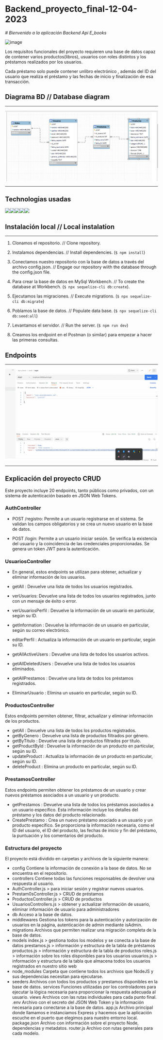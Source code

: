 # Backend_proyecto_final-12-04-2023

<em> # Bienvenido a la aplicación Backend Api E_books</em>



![image](https://user-images.githubusercontent.com/113507322/205169800-ae8aeff3-2afc-467c-8c53-6c1637671770.png)


Los requisitos funcionales del proyecto requieren una base de datos capaz de contener varios productos(libros), usuarios con roles distintos y los préstamos realizados por los usuarios.

Cada préstamo solo puede contener unlibro electrónico , además del ID del usuario que realiza el préstamo y las fechas de inicio y finalización de esa transacción.

 ## Diagrama BD // Database diagram

---

!['imagen-db'](/images/Screenshot_129.png)

---

## Technologias usadas

<img src="https://upload.wikimedia.org/wikipedia/commons/6/6a/JavaScript-logo.png" height="120"/><img src="https://miro.medium.com/max/560/1*hAAm71eC0mIg3RIA6S4-DQ.png" height="120"/><img src="https://thumbs.dreamstime.com/b/icono-logo-design-ui-o-ux-app-de-la-base-de-datos-sql-96841969.jpg" height="120"/><img src="https://cdn.buttercms.com/4XpulFfySpWyYTXuaVL2" height="100"/><img src="https://seeklogo.com/images/S/sequelize-logo-9A5075DB9F-seeklogo.com.png" height="120"/>

## Instalación local // Local instalation

---

1. Clonamos el repositorio. // Clone repository.
2. Instalamos dependencias. // Install dependencies. (` $ npm install `)
3. Conectamos nuestro repositorio con la base de datos a través del archivo config.json. // Engage our repository wiith the database through the config.json file.
4. Para crear la base de datos en MySql Workbench. // To create the database at Workbench. (``` $ npx sequelize-cli db:create ```).
5. Ejecutamos las migraciones. // Execute migrations. (``` $ npx sequelize-cli db:migrate ```) 
6. Poblamos la base de datos. // Populate data base. (``` $ npx sequelize-cli db:seed:all ```) 
7. Levantamos el servidor. // Run the server. (``` $ npm run dev ```)

8. Creamos los endpoint en el Postman (o similar) para empezar a hacer las primeras consultas. 
## Endpoints

---

!['imagen-db'](/images/ezgif-1-832880d820.gif)

---
## Explicación del proyecto CRUD


Este proyecto incluye 20 endpoints, tanto públicos como privados, con un sistema de autenticación basado en JSON Web Tokens.


### AuthController


*  POST /registro: Permite a un usuario registrarse en el sistema. Se validan los campos obligatorios y se crea un nuevo usuario en la base de datos.

 * POST /login: Permite a un usuario iniciar sesión. Se verifica la existencia del usuario y la coincidencia de las credenciales proporcionadas. Se genera un token JWT para la autenticación.

 ### UsuariosController

  * En general, estos endpoints se utilizan para obtener, actualizar y eliminar información de los usuarios.


 * getAll : Devuelve una lista de todos los usuarios registrados.
 * verUsuarios: Devuelve una lista de todos los usuarios registrados, junto con un mensaje de éxito o error.
  * verUsuariosPerfil : Devuelve la información de un usuario en particular, según su ID.
  * getInformation : Devuelve la información de un usuario en particular, según su correo electrónico.
  * editarPerfil : Actualiza la información de un usuario en particular, según su ID.
   * getAllActiveUsers : Devuelve una lista de todos los usuarios activos.
   * getAllDeletedUsers : Devuelve una lista de todos los usuarios eliminados.
   * getAllPrestamos : Devuelve una lista de todos los préstamos registrados.
   * EliminarUsuario : Elimina un usuario en particular, según su ID. 

### ProductosController

 Estos endpoints permiten obtener, filtrar, actualizar y eliminar información de los productos.

  * getAll : Devuelve una lista de todos los productos registrados.
  * getByGenero : Devuelve una lista de productos filtrados por género.
  * getByTitulo : Devuelve una lista de productos filtrados por título.
  * getProductById : Devuelve la información de un producto en particular, según su ID.
  * updateProduct : Actualiza la información de un producto en particular, según su ID.
  * deleteProduct : Elimina un producto en particular, según su ID.


  ### PrestamosController

  Estos endpoints permiten obtener los préstamos de un usuario y crear nuevos préstamos asociados a un usuario y un producto.

  * getPrestamos : Devuelve una lista de todos los préstamos asociados a un usuario específico. Esta información incluye los detalles del préstamo y los datos del producto relacionado.
  * CreatePrestamo : Crea un nuevo préstamo asociado a un usuario y un producto específico. Se proporciona la información necesaria, como el ID del usuario, el ID del producto, las fechas de inicio y fin del préstamo, la puntuación y los comentarios del producto.


  ### Estructura del proyecto
El proyecto está dividido en carpetas y archivos de la siguiente manera:

  * config
Contiene la información de conexión a la base de datos. No se encuentra en el repositorio.
  * controllers
Contiene todas las funciones responsables de devolver una respuesta al usuario.
  * AuthController.js > para iniciar sesión y registrar nuevos usuarios.
  * Prestam0sController.js > CRUD de préstamos
  * ProductosController.js > CRUD de productos
  * UsuariosControllers.js > obtener y actualizar información de usuario, eliminar información de usuario para administradores
  * db
Acceso a la base de datos.
  * middlewares
Gestiona los tokens para la autenticación y autorización de usuarios en la página, autenticación de admin mediante isAdmin.
  * migrations
Archivos que permiten realizar una migración completa de la base de datos.
  * models
index.js > gestiona todos los modelos y se conecta a la base de datos
prestamos.js > información y estructura de la tabla de préstamos
productos.js > información y estructura de la tabla de productos
roles.js > información sobre los roles disponibles para los usuarios
usuarios.js > información y estructura de la tabla que almacena todos los usuarios registrados en nuestro sitio web
  * node_modules
Carpeta que contiene todos los archivos que NodeJS y sus dependencias necesitan para ejecutarse.
  * seeders
Archivos con todos los productos y prestamos disponibles en la base de datos.
services
Funciones utilizadas por los controladores para ejecutar la lógica necesaria para proporcionar la respuesta adecuada al usuario.
views
Archivos con las rutas individuales para cada punto final.
.env
Archivo con el secreto del JSON Web Token y la información necesaria para conectarse a la base de datos.
app.js
Archivo principal donde llamamos e instanciamos Express y hacemos que la aplicación escuche en el puerto que elegimos para nuestro entorno local.
package.json
Archivo con información sobre el proyecto Node, dependencias y metadatos.
router.js
Archivo con rutas generales para cada modelo.